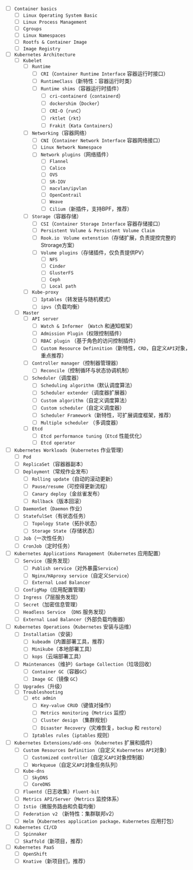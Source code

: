 * [ ] ```Container basics``` 
  * [ ] ```Linux Operating System Basic```
  * [ ] ```Linux Process Management```
  * [ ] ```Cgroups```
  * [ ] ```Linux Namespaces```
  * [ ] ```Rootfs & Container Image```
  * [ ] ```Image Registry```
* [ ] ```Kubernetes Architecture```
  * [ ] ```Kubelet```
    * [ ] ```Runtime```
      * [ ] ```CRI```（```Container Runtime Interface```   容器运行时接口）
      * [ ] ```RuntimeClass```（新特性：容器运行时类）
      * [ ] ```Runtime shims```（容器运行时插件）
        * [ ] ```cri-containerd```（```containerd```）
        * [ ] ```dockershim```（```Docker```）
        * [ ] ```CRI-O```（```runC```）
        * [ ] ```rktlet```（```rkt```）
        * [ ] ```Frakit```（```Kata Containers```）
    * [ ] ```Networking```（容器网络）
      * [ ] ```CNI```（```Container Network Interface```  容器网络接口）
      * [ ] ```Linux Network Namespace```
      * [ ] ```Network plugins```（网络插件）
        * [ ] ```Flannel```
        * [ ] ```Calico```
        * [ ] ```OVS```
        * [ ] ```SR-IOV```
        * [ ] ```macvlan/ipvlan```
        * [ ] ```OpenContrail```
        * [ ] ```Weave```
        * [ ] ```Cilium```（新插件，支持BPF，推荐）
    * [ ] ```Storage```（容器存储）
      * [ ] ```CSI```（```Container Storage Interface```  容器存储接口）
      * [ ] ```Persistent Volume & Persistent Volume Claim```
      * [ ] ```Rook.io ``` ```Volume extenstion```（存储扩展，负责提控完整的Strorage方案）
      * [ ] ```Volume plugins```（存储插件，仅负责提供PV）
        * [ ] ```NFS```
        * [ ] ```Cinder```
        * [ ] ```GlusterFS```
        * [ ] ```Ceph```
        * [ ] ```Local path```
    * [ ] ```Kube-proxy```
      * [ ] ```Iptables```（转发链与随机模式）
      * [ ] ```ipvs```（负载均衡）
  * [ ] ```Master```
    * [ ] ```API server```
      * [ ] ```Watch & Informer``` （```Watch``` 和通知框架）
      * [ ] ```Admission Plugin```（权限控制插件）
      * [ ] ```RBAC plugin``` （基于角色的访问控制插件）
      * [ ] ```Custom Resource Definnition```（新特性，```CRD```，自定义```API```对象，重点推荐）
    * [ ] ```Controller manager```（控制器管理器）
      * [ ] ```Reconcile```（控制循环与状态协调机制）
    * [ ] ```Scheduler```（调度器）
      * [ ] ```Scheduling algorithm```（默认调度算法）
      * [ ] ```Scheduler extender```（调度器扩展器）
      * [ ] ```Custom algorithm```（自定义调度算法）
      * [ ] ```Custom scheduler```（自定义调度器）
      * [ ] ```Scheduler Framework```（新特性，可扩展调度框架，推荐）
      * [ ] ```Multiple scheduler``` （多调度器）
    * [ ] ```Etcd```
      * [ ] ```Etcd performance tuning```（```Etcd``` 性能优化）
      * [ ] ```Etcd operator```
* [ ] ```Kubernetes Workloads```（```Kubernetes``` 作业管理）
  * [ ] ```Pod```
  * [ ] ```ReplicaSet```（容器器副本）
  * [ ] ```Deployment```（常规作业发布）
    * [ ] ```Rolling update```（自动的滚动更新）
    * [ ] ```Pause/resume```（可控得更新流程）
    * [ ] ```Canary deploy```（金丝雀发布）
    * [ ] ```Rollback```（版本回滚）
  * [ ]  ```DaemonSet```（```Daemon``` 作业）
  * [ ] ```StatefulSet```（有状态任务）
    * [ ] ```Topology State```（拓扑状态）
    * [ ] ```Storage State```（存储状态）
  * [ ] ```Job```（一次性任务）
  * [ ] ```CronJob```（定时任务）
* [ ] ```Kubernetes Applications Management```（```Kubernetes``` 应用配置）
  * [ ] ```Service```（服务发现）
    * [ ] ```Publish service```（对外暴露```Service```）
    * [ ] ```Nginx/HAproxy service```（自定义```Service```）
    * [ ] ```External Load Balancer```
  * [ ] ```ConfigMap```（应用配置管理）
  * [ ] ```Ingress```（7层服务发现）
  * [ ] ```Secret```（加密信息管理）
  * [ ] ```Headless Service ```（```DNS``` 服务发现）
  * [ ] ```External Load Balancer```（外部负载均衡器）
* [ ] ```Kubernetes Operations```（```Kubernetes``` 安装与运维）
  * [ ] ```Installation```（安装）
    * [ ] ```kubeadm```（内置部署工具，推荐）
    * [ ] ```Minikube```（本地部署工具）
    * [ ] ```kops```（云端部署工具）
  * [ ] ```Maintenances```（维护）```Garbage Collection```（垃圾回收）
    * [ ] ```Container GC```（容器```GC```）
    * [ ] ```Image GC```（镜像 ```GC```）
  * [ ] ```Upgrades```（升级）
  * [ ] ```Troubleshooting```
    * [ ] ```etc admin```
      * [ ] ```Key-value CRUD```（键值对操作）
      * [ ] ```Metrics monitoring```（```Metrics``` 监控）
      * [ ] ```Cluster design``` （集群规划）
      * [ ] ```Disaster Recovery```（灾难恢复，```backup``` 和 ```restore```）
    * [ ] ```Iptables rules```（```iptables``` 规则）
* [ ] ```Kubernetes Extensions/add-ons```（```Kubernetes``` 扩展和插件）
  * [ ] ```Custom Resources Definition```（自定义 ```Kubernetes API```对象）
    * [ ] ```Customized controller```（自定义```API```对象控制器）
    * [ ] ```Workqueue```（自定义```API```对象任务队列）
  * [ ] ```Kube-dns```
    * [ ] ```SkyDNS```
    * [ ] ```CoreDNS```
  * [ ] ```Fluentd```（日志收集）```Fluent-bit```
  * [ ] ```Metrics API/Server```（```Metrics```  监控体系）
  * [ ] ```Istio```（微服务路由和负载均衡）
  * [ ] ```Federation v2``` （新特性：集群联邦v2）
  * [ ] ```Helm```（```Kubernetes application package，Kubernetes```  应用打包）
* [ ] ```Kubernetes CI/CD```
  * [ ] ```Spinnaker```
  * [ ] ```Skaffold```（新项目，推荐）
* [ ] ```Kubernetes PaaS```
  * [ ] ```OpenShift```
  * [ ] ```Knative```（新项目们，推荐）